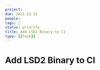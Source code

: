 ```yaml
---
project:
due: 2021-12-15
people:
tags: 🧨
status: priority
title: Add LSD2 Binary to CI
type: [[Task]]
---
```


# Add LSD2 Binary to CI